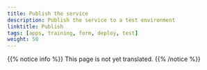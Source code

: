 ```yaml
---
title: Publish the service
description: Publish the service to a test environment
linktitle: Publish
tags: [apps, training, form, deploy, test]
weight: 50
---
```


{{% notice info %}}
This page is not yet translated.
{{% /notice %}}